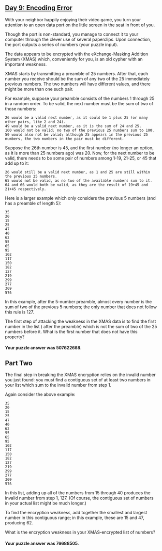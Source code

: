 ## [Day 9: Encoding Error](https://adventofcode.com/2020/day/9)

With your neighbor happily enjoying their video game, you turn your attention to an open data port
on the little screen in the seat in front of you.

Though the port is non-standard, you manage to connect it to your computer through the clever use of
several paperclips. Upon connection, the port outputs a series of numbers (your puzzle input).

The data appears to be encrypted with the eXchange-Masking Addition System (XMAS) which,
conveniently for you, is an old cypher with an important weakness.

XMAS starts by transmitting a preamble of 25 numbers. After that, each number you receive should be
the sum of any two of the 25 immediately previous numbers. The two numbers will have different
values, and there might be more than one such pair.

For example, suppose your preamble consists of the numbers 1 through 25 in a random order. To be
valid, the next number must be the sum of two of those numbers:

    26 would be a valid next number, as it could be 1 plus 25 (or many other pairs, like 2 and 24).
    49 would be a valid next number, as it is the sum of 24 and 25.
    100 would not be valid; no two of the previous 25 numbers sum to 100.
    50 would also not be valid; although 25 appears in the previous 25 numbers, the two numbers in the pair must be different.

Suppose the 26th number is 45, and the first number (no longer an option, as it is more than 25
numbers ago) was 20. Now, for the next number to be valid, there needs to be some pair of numbers
among 1-19, 21-25, or 45 that add up to it:

    26 would still be a valid next number, as 1 and 25 are still within the previous 25 numbers.
    65 would not be valid, as no two of the available numbers sum to it.
    64 and 66 would both be valid, as they are the result of 19+45 and 21+45 respectively.

Here is a larger example which only considers the previous 5 numbers (and has a preamble of length
5):

```
35
20
15
25
47
40
62
55
65
95
102
117
150
182
127
219
299
277
309
576
```

In this example, after the 5-number preamble, almost every number is the sum of two of the previous
5 numbers; the only number that does not follow this rule is 127.

The first step of attacking the weakness in the XMAS data is to find the first number in the list (
after the preamble) which is not the sum of two of the 25 numbers before it. What is the first
number that does not have this property?

#### Your puzzle answer was 507622668.

## Part Two

The final step in breaking the XMAS encryption relies on the invalid number you just found: you must
find a contiguous set of at least two numbers in your list which sum to the invalid number from step
1.

Again consider the above example:

```
35
20
15
25
47
40
62
55
65
95
102
117
150
182
127
219
299
277
309
576
```

In this list, adding up all of the numbers from 15 through 40 produces the invalid number from step
1, 127. (Of course, the contiguous set of numbers in your actual list might be much longer.)

To find the encryption weakness, add together the smallest and largest number in this contiguous
range; in this example, these are 15 and 47, producing 62.

What is the encryption weakness in your XMAS-encrypted list of numbers?

#### Your puzzle answer was 76688505.